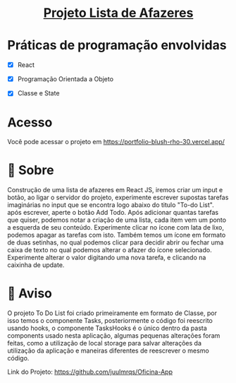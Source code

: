 <h1 align="center">
  <a href="localhost:3000">Projeto Lista de Afazeres</a>
</h1>

<h1> Práticas de programação envolvidas</h1>

- [X]  React
  - [X]  Programação Orientada a Objeto
  - [X]  Classe e State


# <h1>Acesso</h1>
<p>Você pode acessar o projeto em <a href="https://portfolio-blush-rho-30.vercel.app/" target="blank">https://portfolio-blush-rho-30.vercel.app/</a></p>


# <h1 id="Sobre">📜 Sobre</h1>
 Construção de uma lista de afazeres em React JS, iremos criar um input e botão, ao ligar o servidor do projeto, experimente escrever supostas tarefas imaginárias no input que se encontra logo abaixo do titulo "To-do List". após escrever, aperte o botão Add Todo. Após adicionar quantas tarefas que quiser, podemos notar a criação de uma lista, cada item vem um ponto a esquerda de seu conteúdo. Experimente clicar no ícone com lata de lixo, podemos apagar as tarefas com isto. Também temos um ícone em formato de duas setinhas, no qual podemos clicar para decidir abrir ou fechar uma caixa de texto no qual podemos alterar o afazer do ícone selecionado. Experimente alterar o valor digitando uma nova tarefa, e clicando na caixinha de update.

 # <h1 id="Aviso">📜 Aviso</h1>
  O projeto To Do List foi criado primeiramente em formato de Classe, por isso temos o componente Tasks, posteriormente o código foi reescrito usando hooks, o componente TasksHooks é o único dentro da pasta components usado nesta aplicação, algumas pequenas alterações foram feitas, como a utilização de local storage para salvar alterações da utilização da aplicação e maneiras diferentes de reescrever o mesmo código.


Link do Projeto: <a href="https://github.com/juulmrqs/Oficina-App">https://github.com/juulmrqs/Oficina-App</a> <br>
